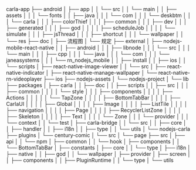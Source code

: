 carla-app
├── android
│   ├── app
│   │   └── src
│   │       └── main
│   │           ├── assets
│   │           │   └── fonts
│   │           ├── java
│   │           │   └── com
│   │           │       └── deskbtm
│   │           │           └── carla
│   │           │               ├── colorThief
│   │           │               ├── common
│   │           │               ├── dev
│   │           │               ├── generated
│   │           │               ├── god
│   │           │               │   ├── scheduleJob
│   │           │               │   └── simulate
│   │           │               ├── jsThread
│   │           │               ├── shortcut
│   │           │               └── wallpaper
│   │           └── res
├── doc
│   ├── 流程图
│   └── 规定
├── external
│   ├── nodejs-mobile-react-native
│   │   ├── android
│   │   │   ├── libnode
│   │   │   └── src
│   │   │       └── main
│   │   │           ├── cpp
│   │   │           └── java
│   │   │               └── com
│   │   │                   └── janeasystems
│   │   │                       └── rn_nodejs_mobile
│   │   ├── install
│   │   ├── ios
│   │   └── scripts
│   ├── react-native-image-viewer
│   │   └── src
│   ├── react-native-indicator
│   ├── react-native-manage-wallpaper
│   └── react-native-rn-videoplayer
├── ios
├── nodejs-assets
│   └── nodejs-project
│       └── lib
├── packages
│   ├── carla
│   │   ├── doc
│   │   ├── scripts
│   │   ├── src
│   │   │   ├── common
│   │   │   │   └── style
│   │   │   ├── components
│   │   │   │   ├── Actions
│   │   │   │   │   └── TapZone
│   │   │   │   ├── BottomTabBar
│   │   │   │   ├── CarlaUI
│   │   │   │   ├── Global
│   │   │   │   ├── Image
│   │   │   │   ├── ListTile
│   │   │   │   ├── navigation
│   │   │   │   ├── Page
│   │   │   │   ├── RecyclerListZone
│   │   │   │   ├── Skeleton
│   │   │   │   ├── Text
│   │   │   │   └── Zone
│   │   │   └── provider
│   │   │       └── context
│   │   └── test
│   ├── carla-bridge
│   │   └── src
│   │       ├── core
│   │       ├── handler
│   │       ├── i18n
│   │       ├── type
│   │       └── utils
│   └── nodejs-carla
├── plugins
│   └── century-comic
│       └── src
│           └── page
├── src
│   ├── api
│   │   └── npm
│   ├── common
│   │   └── hook
│   ├── components
│   │   └── BottomTabBar
│   ├── constants
│   ├── core
│   │   └── type
│   ├── i18n
│   ├── native
│   │   ├── god
│   │   └── wallpaper
│   ├── provider
│   ├── screen
│   │   ├── components
│   │   ├── PluginRuntime
│   │   └── type
│   └── utils